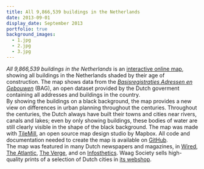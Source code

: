 ```yaml
---
title: All 9,866,539 buildings in the Netherlands
date: 2013-09-01
display_date: September 2013
portfolio: true
background_images:
  - 1.jpg
  - 2.jpg
  - 3.jpg
---
```

<section>
  <span>
    <i>All 9,866,539 buildings in the Netherlands</i> is an <a href="http://code.waag.org/buildings">interactive online map</a>, showing all buildings in the Netherlands shaded by their age of construction. The map shows data from the <a href="http://www.kadaster.nl/bag"><i>Basisregistraties Adressen en Gebouwen</i></a> (BAG), an open dataset provided by the Dutch goverment containing all addresses and buildings in the country.
  </span>
</section>
<section>
  <span>
    By showing the buildings on a black background, the map provides a new view on differences in urban planning throughout the centuries. Throughout the centuries, the Dutch always have built their towns and cities near rivers, canals and lakes; even by only showing buildings, these bodies of water are still clearly visible in the shape of the black background. The map was made with <a href="https://tilemill-project.github.io/tilemill/">TileMill</a>, an open source map design studio by Mapbox. All code and documentation needed to create the map is available on <a href="https://github.com/bertspaan/buildings">GitHub</a>.
  </span>
</section>
<section>
  <span>
    The map was featured in many Dutch newspapers and magazines, in <a href="http://www.wired.com/2013/10/building-ages-map-gallery/#slideid-594198">Wired</a>, <a href="http://www.citylab.com/housing/2013/10/delightfully-trippy-map-every-single-building-netherlands/7127/">The Atlantic</a>, <a href="http://www.theverge.com/2013/9/2/4683912/interactive-map-plots-out-nearly-10-million-netherlands-buildings-by">The Verge</a>, and on <a href="http://infosthetics.com/archives/2013/09/a_map_of_the_age_of_all_buildings_in_the_netherlands.html">Infosthetics</a>. Waag Society sells high-quality prints of a selection of Dutch cities in <a href="http://waagsociety.werkaandemuur.nl/nl">its webshop</a>.
  </span>
</section>
